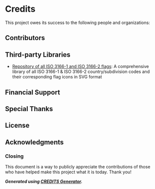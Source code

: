 # Credits

This project owes its success to the following people and organizations:

## Contributors



## Third-party Libraries
- [Repository of all ISO 3166-1 and ISO 3166-2 flags](https://github.com/amckenna41/iso3166-flag-icons): A comprehensive library of all ISO 3166-1 & ISO 3166-2 country/subdivision codes and their corresponding flag icons in SVG format


## Financial Support



## Special Thanks

## License



## Acknowledgments



### Closing

This document is a way to publicly appreciate the contributions of those who have helped make this project what it is today. Thank you!

***Generated using [CREDITS Generator](https://scottgriv.github.io/CREDITS-Generator/).***